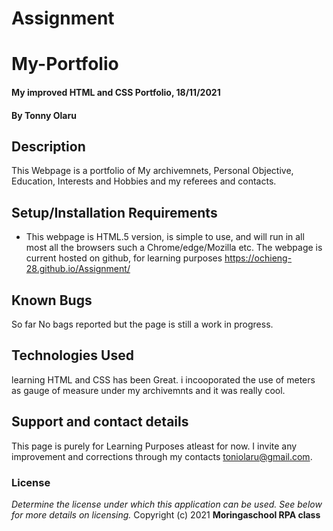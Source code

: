 # Assignment
# My-Portfolio
#### My improved HTML and CSS Portfolio, 18/11/2021
#### By **Tonny Olaru**
## Description
This Webpage is a portfolio of My archivemnets, Personal Objective, Education, Interests and Hobbies and my referees and contacts.
## Setup/Installation Requirements
* This webpage is HTML.5 version, is simple to use, and will run in all most all the browsers such a Chrome/edge/Mozilla etc. The webpage is current hosted on github, for learning purposes https://ochieng-28.github.io/Assignment/
## Known Bugs
So far No bags reported but the page is still a work in progress. 
## Technologies Used
learning HTML and CSS has been Great. i incooporated the use of meters as gauge of measure under my archivemnts and it was really cool.
## Support and contact details
This page is purely for Learning Purposes atleast for now. I invite any improvement and corrections through my contacts toniolaru@gmail.com.
### License
*Determine the license under which this application can be used.  See below for more details on licensing.*
Copyright (c) 2021 **Moringaschool RPA class**
